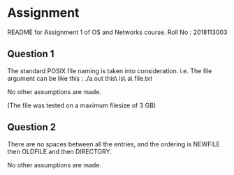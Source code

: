 # Assignment

README for Assignment 1 of OS and Networks course.
Roll No : 2018113003

## Question 1

The standard POSIX file naming is taken into consideration.
i.e. The file argument can be like this : ./a.out this\ is\ a\ file.txt

No other assumptions are made.

(The file was tested on a maximum filesize of 3 GB)

## Question 2

There are no spaces between all the entries, and the ordering is NEWFILE then OLDFILE and then DIRECTORY.

No other assumptions are made.